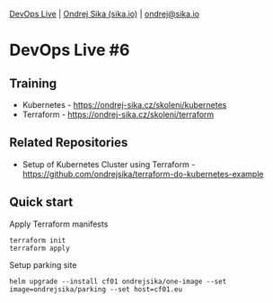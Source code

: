 [DevOps Live](https://devopslive.cz) | [Ondrej Sika (sika.io)](https://sika.io) | <ondrej@sika.io>

# DevOps Live #6

## Training

- Kubernetes - https://ondrej-sika.cz/skoleni/kubernetes
- Terraform - https://ondrej-sika.cz/skoleni/terraform

## Related Repositories

- Setup of Kubernetes Cluster using Terraform - https://github.com/ondrejsika/terraform-do-kubernetes-example

## Quick start

Apply Terraform manifests

```
terraform init
terraform apply
```

Setup parking site

```
helm upgrade --install cf01 ondrejsika/one-image --set image=ondrejsika/parking --set host=cf01.eu
```
